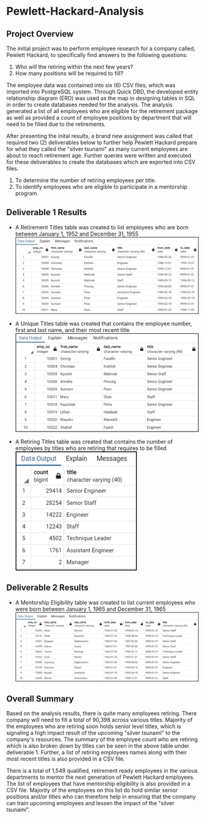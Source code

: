 # Pewlett-Hackard-Analysis

## Project Overview
The initial project was to perform employee research for a company called, Pewlett Hackard, to specifically find answers to the following questions: 
1) Who will the retiring within the next few years?
2) How many positions will be required to fill? 

The employee data was contained into six (6) CSV files, which was imported into PostgreSQL system. Through Quick DBD, the developed entity relationship diagram (ERD) was used as the map in designing tables in SQL in order to create databases needed for the analysis. The analysis generated a list of all employees who are eligible for the retirement package as well as provided a count of employee positions by department that will need to be filled due to the retirements. 

After presenting the inital results, a brand new assignment was called that required two (2) deliverables below to further help Pewlett Hackard prepare for what they called the "silver tsunami" as many current employees are about to reach retirement age. Further queries were written and executed for these deliverables to create the databases which are exported into CSV files.
1) To determine the number of retiring employees per title.
2) To identify employees who are eligible to participate in a mentorship program. 

## Deliverable 1 Results
* A Retirement Titles table was created to list employees who are born between January 1, 1952 and December 31, 1955
![image_retirement_titles](https://github.com/Lora-Borja/Pewlett-Hackard-Analysis/blob/main/image_retirement_titles.PNG)


* A Unique Titles table was created that contains the employee number, first and last name, and their most recent title
![image_unique_titles](https://github.com/Lora-Borja/Pewlett-Hackard-Analysis/blob/main/image_unique_titles.PNG)


* A Retiring Titles table was created that contains the number of employees by titles who are retiring that requires to be filled
![image_retiring_titles](https://github.com/Lora-Borja/Pewlett-Hackard-Analysis/blob/main/image_retiring_titles.PNG)


## Deliverable 2 Results
* A Mentorship Eligibility table was created to list current employees who were born between January 1, 1965 and December 31, 1965
![image_mentorship_eligibility](https://github.com/Lora-Borja/Pewlett-Hackard-Analysis/blob/main/image_mentorship_eligibility.PNG)

## Overall Summary
Based on the analysis results, there is quite many employees retiring. There company will need to fill a total of 90,398 across various titles. Majority of the employees who are retiring soon holds senior level titles, which is signaling a high impact result of the upcoming "silver tsunami" to the company's resources. The summary of the employee count who are retiring which is also broken down by titles can be seen in the above table under deliverable 1. Further, a list of retiring employees names along with their most recent titles is also provided in a CSV file. 

There is a total of 1,549 qualified, retirement ready employees in the various departments to mentor the next generation of Pewlett Hackard employees. The list of employees that have mentorship eligibility is also provided in a CSV file. Majority of the employees on this list do hold similar senior positions and/or titles who can therefore help in ensuring that the company can train upcoming employees and lessen the impact of the "silver tsunami".
